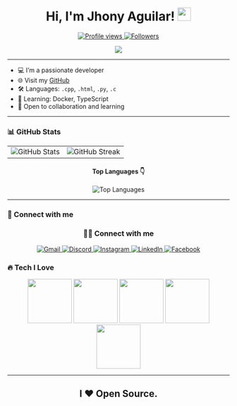 <h1 align="center">
  Hi, I'm Jhony Aguilar!
  <a href="https://github.com/Jhony410" target="_self">
    <img src="https://media.giphy.com/media/hvRJCLFzcasrR4ia7z/giphy.gif" width="30">
  </a>
</h1>

<p align="center">
  <a href="https://github.com/Jhony410">
    <img src="https://komarev.com/ghpvc/?username=Jhony410&label=Profile%20views&color=0e75b6&style=flat" alt="Profile views" />
  </a>
  <a href="https://github.com/Jhony410">
    <img src="https://img.shields.io/github/followers/Jhony410?label=Followers" alt="Followers" />
  </a>
</p>

<p align="center">
  <img src="https://readme-typing-svg.herokuapp.com?lines=Hi,+I'm+Jhony;Desarrollador+Junior;Amante+de+la+tecnología+y+de+la+edición;Siempre+aprendiendo+cosas+nuevas&center=true&width=600&height=45&color=36bce8&vCenter=true&size=22">
</p>

---

- 💻 I’m a passionate developer  
- 🌐 Visit my [GitHub](https://github.com/Jhony410)  
- 🛠️ Languages: `.cpp`, `.html`, `.py`, `.c`
- 🧠 Learning: Docker, TypeScript  
- 🌟 Open to collaboration and learning  

---

### 📊 GitHub Stats

<table align="center">
  <tr>
    <td>
      <img src="https://github-readme-stats.vercel.app/api?username=Jhony410&theme=date_night&show_icons=true" alt="GitHub Stats"/>
    </td>
    <td>
      <img src="https://github-readme-streak-stats.herokuapp.com?user=Jhony410&theme=date_night" alt="GitHub Streak"/>
    </td>
  </tr>
</table>

<h4 align="center">Top Languages 👇</h4>
<p align="center">
  <img src="https://github-readme-stats.vercel.app/api/top-langs/?username=Jhony410&layout=compact&theme=date_night" alt="Top Languages" />
</p>

---

### 🤝 Connect with me

<h3 align="center">🤝🏻 Connect with me</h3>

<p align="center">
  <a href="mailto:jhonykey1415@gmail.com">
    <img src="https://img.shields.io/badge/Gmail-D14836.svg?style=for-the-badge&logo=gmail&logoColor=white" alt="Gmail" />
  </a>
  <a href="https://discord.com/users/889653772870107146" title="Jhon key#3596">
    <img src="https://img.shields.io/badge/Discord-5865F2.svg?style=for-the-badge&logo=discord&logoColor=white" alt="Discord" />
  </a>
  <a href="https://www.instagram.com/jhonykey1415">
    <img src="https://img.shields.io/badge/Instagram-E4405F.svg?style=for-the-badge&logo=instagram&logoColor=white" alt="Instagram" />
  </a>
  <a href="https://www.linkedin.com/in/jhon-aguilar-2388bb373">
    <img src="https://img.shields.io/badge/LinkedIn-0077B5.svg?style=for-the-badge&logo=linkedin&logoColor=white" alt="LinkedIn" />
  </a>
  <a href="https://www.facebook.com/jhon.aguilar.7739814">
    <img src="https://img.shields.io/badge/Facebook-1877F2.svg?style=for-the-badge&logo=facebook&logoColor=white" alt="Facebook" />
  </a>
</p>

### 🔥 Tech I Love

<p align="center">
  <img src="https://media3.giphy.com/media/ln7z2eWriiQAllfVcn/200w.webp" width="100">
  <img src="https://i.giphy.com/media/LMt9638dO8dftAjtco/200.webp" width="100">
  <img src="https://i.giphy.com/media/eNAsjO55tPbgaor7ma/200w.webp" width="100">
  <img src="https://i.giphy.com/media/KzJkzjggfGN5Py6nkT/200.webp" width="100">
  <img src="https://i.giphy.com/media/IdyAQJVN2kVPNUrojM/200.webp" width="100">
</p>

---

<h2 align="center">
   I ❤ Open Source.
</h2>
